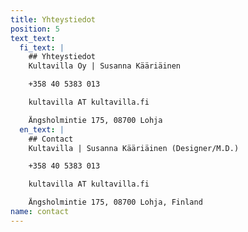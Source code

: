```yaml
---
title: Yhteystiedot
position: 5
text_text:
  fi_text: |
    ## Yhteystiedot
    Kultavilla Oy | Susanna Kääriäinen

    +358 40 5383 013

    kultavilla AT kultavilla.fi

    Ängsholmintie 175, 08700 Lohja
  en_text: |
    ## Contact
    Kultavilla | Susanna Kääriäinen (Designer/M.D.)

    +358 40 5383 013

    kultavilla AT kultavilla.fi

    Ängsholmintie 175, 08700 Lohja, Finland
name: contact
---
```


